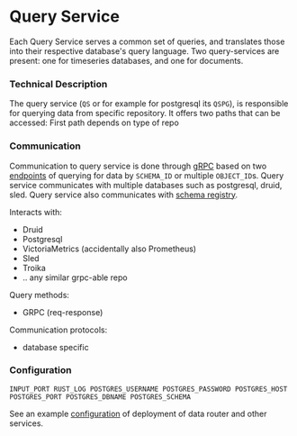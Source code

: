 # Query Service
Each Query Service serves a common set of queries, and translates those into their respective database's query language.
Two query-services are present: one for timeseries databases, and one for documents.

### Technical Description

The query service (`QS` or for example for postgresql its `QSPG`), is responsible for querying data from specific repository. It offers two paths that can be accessed:
First path depends on type of repo

### Communication
Communication to query service is done through [gRPC][grpc] based on two [endpoints][endpoints] of querying for data by `SCHEMA_ID` or multiple `OBJECT_ID`s. Query service communicates with multiple databases such as postgresql, druid, sled. Query service also communicates with [schema registry][schema-registry]. 

Interacts with:
- Druid
- Postgresql
- VictoriaMetrics (accidentally also Prometheus)
- Sled
- Troika
- .. any similar grpc-able repo

Query methods:
- GRPC (req-response)

Communication protocols:
- database specific

### Configuration

`
INPUT_PORT
RUST_LOG
POSTGRES_USERNAME
POSTGRES_PASSWORD
POSTGRES_HOST
POSTGRES_PORT
POSTGRES_DBNAME
POSTGRES_SCHEMA
`

See an example [configuration][configuration] of deployment of data router and other services. 

[grpc]: https://grpc.io/docs/what-is-grpc/introduction/
[schema-registry]: schema_registry.md
[configuration]: ../deployment/docker-compose.md
[endpoints]: ../crates/rpc/proto
